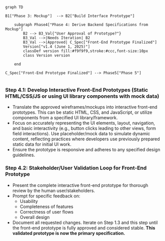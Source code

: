 
```mermaid
graph TD
    
B1["Phase 3: Mockup"]  --> B2["Build Interface Prototype"] 

    subgraph Phase4["Phase 4: Derive Backend Specifications from Mockup"]
        B2 --> B3_Val{"User Approval of Prototype?"}
        B3_Val -->|Needs Iteration| B2
        B3_Val -->|Approved| C_Spec["Front-End Prototype Finalized"]
        Version["v1.4 (June 1, 2025)"]
        classDef version fill:#f9f9f9,stroke:#ccc,font-size:10px
        class Version version
        
    end

C_Spec["Front-End Prototype Finalized"] --> Phase5["Phase 5"]


```



### Step 4.1: Develop Interactive Front-End Prototypes (Static HTML/CSS/JS or using UI library components with mock data)
*   Translate the approved wireframes/mockups into interactive front-end prototypes. This can be static HTML, CSS, and JavaScript, or utilize components from a specified UI library/framework.
*   Focus on accurately representing the UI elements, layout, navigation, and basic interactivity (e.g., button clicks leading to other views, form field interactions). Use placeholder/mock data to simulate dynamic content, reflecting practices where developers use previously prepared static data for initial UI work.
*   Ensure the prototype is responsive and adheres to any specified design guidelines.

### Step 4.2: Stakeholder/User Validation Loop for Front-End Prototype
*   Present the complete interactive front-end prototype for thorough review by the human user/stakeholders.
*   Prompt for specific feedback on:
    *   Usability
    *   Completeness of features
    *   Correctness of user flows
    *   Overall design
*   Document all requested changes. Iterate on Step 1.3 and this step until the front-end prototype is fully approved and considered stable. **This validated prototype is now the primary specification.**
